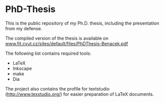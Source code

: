 # PhD-Thesis
This is the public repository of my Ph.D. thesis, including the presentation from my defense. 

The compiled version of the thesis is available on www.fit.cvut.cz/sites/default/files/PhDThesis-Benacek.pdf

The following list contains required tools:
* LaTeX
* Inkscape
* make
* Dia

The project also contains the profile for textstudio (http://www.texstudio.org/) for easier preparation of LaTeX documents.
